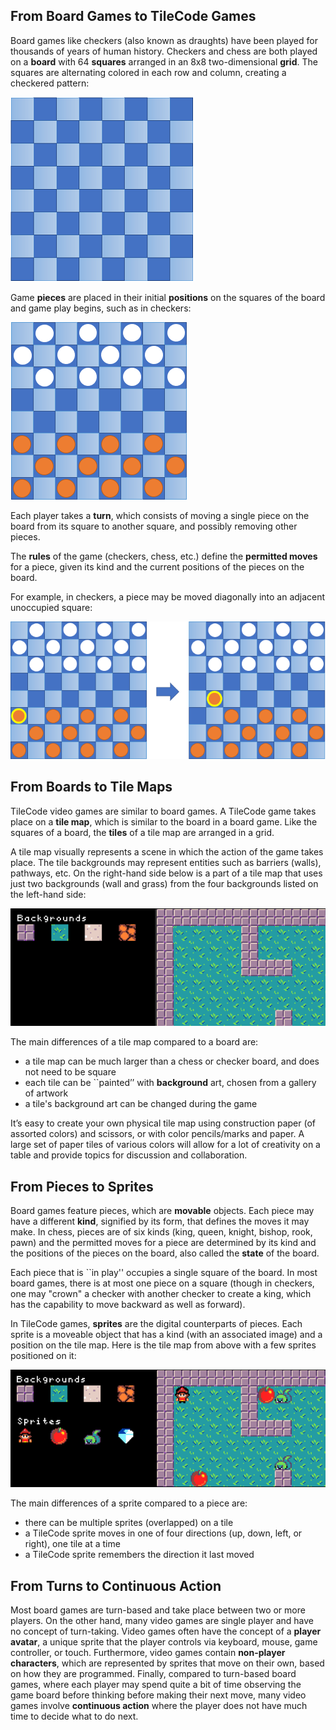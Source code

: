## From Board Games to TileCode Games

Board games like checkers (also known as draughts) have been played for thousands of years of human history. 
Checkers and chess are both played on a **board** with 64 **squares** arranged in an 8x8 two-dimensional **grid**. 
The squares are alternating colored in each row and column, creating a checkered pattern:

![eight by eight board](pics/board8by8.png)
 
Game **pieces** are placed in their initial **positions** on the squares of the board and game play begins, 
such as in checkers:

![initial board](pics/initialBoard.png)

Each player takes a **turn**, which consists of moving a single piece on the board 
from its square to another square, and possibly removing other pieces. 

The **rules** of the game (checkers, chess, etc.) define the **permitted moves** for 
a piece, given its kind and the current positions of the pieces on the board. 

For example, in checkers, a piece may be moved diagonally into an adjacent unoccupied square:

![permitted move](pics/legalMove.png)

## From Boards to Tile Maps

TileCode video games are similar to board games. 
A TileCode game takes place on a **tile map**, which is similar to the board in a board game. 
Like the squares of a board, the **tiles** of a tile map are arranged in a grid. 

A tile map visually represents a scene in which the action of the game takes place. 
The tile backgrounds may represent entities such as barriers (walls), pathways, etc. 
On the right-hand side below is a part of a tile map that uses just two backgrounds 
(wall and grass) from the four backgrounds listed on the left-hand side:

![tile map](pics/tilemap.png)

The main differences of a tile map compared to a board are:
- a tile map can be much larger than a chess or checker board, and does not need to be square
- each tile can be ``painted’’ with **background** art, chosen from a gallery of artwork
- a tile's background art can be changed during the game 

It’s easy to create your own physical tile map using construction paper (of assorted colors) 
and scissors, or with color pencils/marks and paper. A large set of paper tiles of various 
colors will allow for a lot of creativity on a table and provide topics for discussion and 
collaboration.

## From Pieces to Sprites

Board games feature pieces, which are **movable** objects. 
Each piece may have a different **kind**, signified by its form, that defines the moves it may make.
In chess, pieces are of six kinds (king, queen, knight, bishop, rook, pawn) and
the permitted moves for a piece are determined by its kind and the positions of
the pieces on the board, also called the **state** of the board.  

Each piece that is ``in play'' occupies a single square of the board. 
In most board games, there is at most one piece on a square (though in checkers, 
one may "crown" a checker with another checker to create a king, which has the 
capability to move backward as well as forward). 

In TileCode games, **sprites** are the digital counterparts of pieces. Each sprite is a moveable object that 
has a kind (with an associated image) and a position on the tile map. Here is the tile map from above with a 
few sprites positioned on it:

![tile map](pics/tilemapSprites.png)

The main differences of a sprite compared to a piece are:
- there can be multiple sprites (overlapped) on a tile
- a TileCode sprite moves in one of four directions (up, down, left, or right), one tile at a time
- a TileCode sprite remembers the direction it last moved

## From Turns to Continuous Action

Most board games are turn-based and take place between two or more players. 
On the other hand, many video games are single player and have no concept of turn-taking.
Video games often have the concept of a **player avatar**, a unique sprite 
that the player controls via keyboard, mouse, game controller, or touch.
Furthermore, video games contain **non-player characters**, which are represented
by sprites that move on their own, based on how they are programmed.
Finally, compared to turn-based board games, where each player may spend quite a bit of
time observing the game board before thinking before making their next move, 
many video games involve **continuous action** where the player does not have much
time to decide what to do next. 

